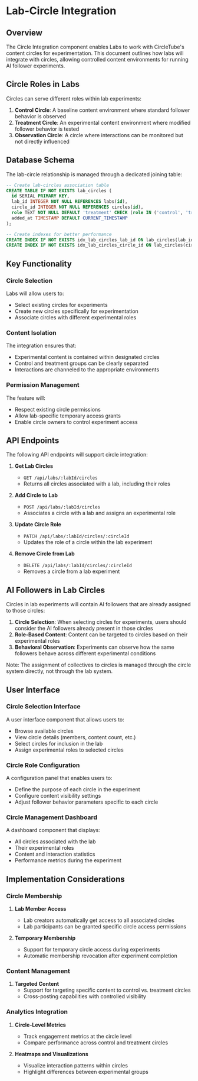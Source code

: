 # Lab-Circle Integration

## Overview

The Circle Integration component enables Labs to work with CircleTube's content circles for experimentation. This document outlines how labs will integrate with circles, allowing controlled content environments for running AI follower experiments.

## Circle Roles in Labs

Circles can serve different roles within lab experiments:

1. **Control Circle**: A baseline content environment where standard follower behavior is observed
2. **Treatment Circle**: An experimental content environment where modified follower behavior is tested
3. **Observation Circle**: A circle where interactions can be monitored but not directly influenced

## Database Schema

The lab-circle relationship is managed through a dedicated joining table:

```sql
-- Create lab-circles association table
CREATE TABLE IF NOT EXISTS lab_circles (
  id SERIAL PRIMARY KEY,
  lab_id INTEGER NOT NULL REFERENCES labs(id),
  circle_id INTEGER NOT NULL REFERENCES circles(id),
  role TEXT NOT NULL DEFAULT 'treatment' CHECK (role IN ('control', 'treatment', 'observation')),
  added_at TIMESTAMP DEFAULT CURRENT_TIMESTAMP
);

-- Create indexes for better performance
CREATE INDEX IF NOT EXISTS idx_lab_circles_lab_id ON lab_circles(lab_id);
CREATE INDEX IF NOT EXISTS idx_lab_circles_circle_id ON lab_circles(circle_id);
```

## Key Functionality

### Circle Selection

Labs will allow users to:

- Select existing circles for experiments
- Create new circles specifically for experimentation
- Associate circles with different experimental roles

### Content Isolation

The integration ensures that:

- Experimental content is contained within designated circles
- Control and treatment groups can be clearly separated
- Interactions are channeled to the appropriate environments

### Permission Management

The feature will:

- Respect existing circle permissions
- Allow lab-specific temporary access grants
- Enable circle owners to control experiment access

## API Endpoints

The following API endpoints will support circle integration:

1. **Get Lab Circles**
   - `GET /api/labs/:labId/circles`
   - Returns all circles associated with a lab, including their roles

2. **Add Circle to Lab**
   - `POST /api/labs/:labId/circles`
   - Associates a circle with a lab and assigns an experimental role

3. **Update Circle Role**
   - `PATCH /api/labs/:labId/circles/:circleId`
   - Updates the role of a circle within the lab experiment

4. **Remove Circle from Lab**
   - `DELETE /api/labs/:labId/circles/:circleId`
   - Removes a circle from a lab experiment

## AI Followers in Lab Circles

Circles in lab experiments will contain AI followers that are already assigned to those circles:

1. **Circle Selection**: When selecting circles for experiments, users should consider the AI followers already present in those circles
2. **Role-Based Content**: Content can be targeted to circles based on their experimental roles
3. **Behavioral Observation**: Experiments can observe how the same followers behave across different experimental conditions

Note: The assignment of collectives to circles is managed through the circle system directly, not through the lab system.

## User Interface

### Circle Selection Interface

A user interface component that allows users to:
- Browse available circles
- View circle details (members, content count, etc.)
- Select circles for inclusion in the lab
- Assign experimental roles to selected circles

### Circle Role Configuration

A configuration panel that enables users to:
- Define the purpose of each circle in the experiment
- Configure content visibility settings
- Adjust follower behavior parameters specific to each circle

### Circle Management Dashboard

A dashboard component that displays:
- All circles associated with the lab
- Their experimental roles
- Content and interaction statistics
- Performance metrics during the experiment

## Implementation Considerations

### Circle Membership

1. **Lab Member Access**
   - Lab creators automatically get access to all associated circles
   - Lab participants can be granted specific circle access permissions

2. **Temporary Membership**
   - Support for temporary circle access during experiments
   - Automatic membership revocation after experiment completion

### Content Management

1. **Targeted Content**
   - Support for targeting specific content to control vs. treatment circles
   - Cross-posting capabilities with controlled visibility

### Analytics Integration

1. **Circle-Level Metrics**
   - Track engagement metrics at the circle level
   - Compare performance across control and treatment circles

2. **Heatmaps and Visualizations**
   - Visualize interaction patterns within circles
   - Highlight differences between experimental groups